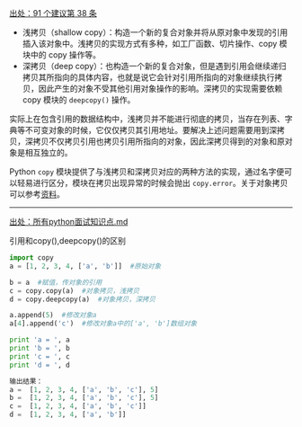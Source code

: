 
[出处：91 个建议第 38 条]()

* 浅拷贝（shallow copy）：构造一个新的复合对象并将从原对象中发现的引用插入该对象中。浅拷贝的实现方式有多种，如工厂函数、切片操作、copy 模块中的 copy 操作等。
* 深拷贝（deep copy）：也构造一个新的复合对象，但是遇到引用会继续递归拷贝其所指向的具体内容，也就是说它会针对引用所指向的对象继续执行拷贝，因此产生的对象不受其他引用对象操作的影响。深拷贝的实现需要依赖 copy 模块的 `deepcopy()` 操作。

实际上在包含引用的数据结构中，浅拷贝并不能进行彻底的拷贝，当存在列表、字典等不可变对象的时候，它仅仅拷贝其引用地址。要解决上述问题需要用到深拷贝，深拷贝不仅拷贝引用也拷贝引用所指向的对象，因此深拷贝得到的对象和原对象是相互独立的。

Python `copy` 模块提供了与浅拷贝和深拷贝对应的两种方法的实现，通过名字便可以轻易进行区分，模块在拷贝出现异常的时候会抛出 `copy.error`。关于对象拷贝可以参考[资料](http://en.wikipedia.org/wiki/Object_copy)。


---

[出处：所有python面试知识点.md]()


引用和copy(),deepcopy()的区别

```python
import copy
a = [1, 2, 3, 4, ['a', 'b']]  #原始对象

b = a  #赋值，传对象的引用
c = copy.copy(a)  #对象拷贝，浅拷贝
d = copy.deepcopy(a)  #对象拷贝，深拷贝

a.append(5)  #修改对象a
a[4].append('c')  #修改对象a中的['a', 'b']数组对象

print 'a = ', a
print 'b = ', b
print 'c = ', c
print 'd = ', d

输出结果：
a =  [1, 2, 3, 4, ['a', 'b', 'c'], 5]
b =  [1, 2, 3, 4, ['a', 'b', 'c'], 5]
c =  [1, 2, 3, 4, ['a', 'b', 'c']]
d =  [1, 2, 3, 4, ['a', 'b']]
```